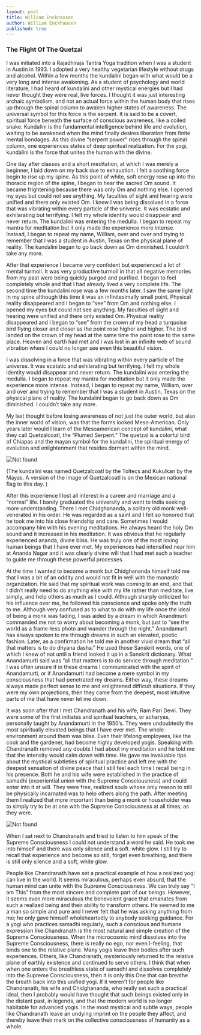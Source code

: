 ```yaml
---
layout: post
title: William Enckhausen
author: William Enckhausen
published: true
---
```


### The Flight Of The Quetzal

I was initiated into a Rajadhiraja Tantra Yoga tradition when I was a student in Austin in 1993.  I adopted a very healthy vegetarian lifestyle without drugs and alcohol. Within a few months the kundalini began with what would be a very long and intense awakening. As a student of psychology and world literature, I had heard of kundalini and other mystical energies but I had never thought they were real, live forces. I thought it was just interesting archaic symbolism, and not an actual force within the human body that rises up through the spinal column to awaken higher states of awareness. The universal symbol for this force is the serpent. It is said to be a covert, spiritual force beneath the surface of conscious awareness, like a coiled snake. Kundalini is the fundamental intelligence behind life and evolution, waiting to be awakened when the mind finally desires liberation from finite mental bondages. As this divine “serpent power” rises through the spinal column, one experiences states of deep spiritual realization. For the yogi, kundalini is the force that unites the human with the divine.

One day after classes and a short meditation, at which I was merely a beginner, I laid down on my back due to exhaustion. I felt a soothing force begin to rise up my spine. As this point of white, soft energy rose up into the thoracic region of the spine, I began to hear the sacred Om sound. It became frightening because there was only Om and nothing else. I opened my eyes but could not see anything. My faculties of sight and hearing were unified and there only existed Om. I knew I was being dissolved in a force that was vibrating within every particle of the universe. It was ecstatic and exhilarating but terrifying. I felt my whole identity would disappear and never return. The kundalini was entering the medulla. I began to repeat my mantra for meditation but it only made the experience more intense. Instead, I began to repeat my name, William, over and over and trying to remember that I was a student in Austin, Texas on the physical plane of reality. The kundalini began to go back down as Om diminished. I couldn’t take any more.

After that experience I became very confident but experienced a lot of mental turmoil. It was very productive turmoil in that all negative memories from my past were being quickly purged and purified. I began to feel completely whole and that I had already lived a very complete life. The second time the kundalini rose was a few months later. I saw the same light in my spine although this time it was an infinitesimally small point. Physical reality disappeared and I began to “see” from Om and nothing else. I opened my eyes but could not see anything. My faculties of sight and hearing were unified and there only existed Om. Physical reality disappeared and I began to “see” from the crown of my head a turquoise bird flying closer and closer as the point rose higher and higher. The bird landed on the crown of my head at the same time the point rose to the same place. Heaven and earth had met and I was lost in an infinite web of sound vibration where I could no longer see even this beautiful vision. 

I was dissolving in a force that was vibrating within every particle of the universe. It was ecstatic and exhilarating but terrifying. I felt my whole identity would disappear and never return. The kundalini was entering the medulla. I began to repeat my mantra for meditation but it only made the experience more intense. Instead, I began to repeat my name, William, over and over and trying to remember that I was a student in Austin, Texas on the physical plane of reality. The kundalini began to go back down as Om diminished. I couldn’t take any more.

My last thought before losing awareness of not just the outer world, but also the inner world of vision, was that the forms looked Meso-American. Only years later would I learn of the Mesoamerican concept of kundalini, what they call Quetzalcoatl, the “Plumed Serpent.” The quetzal is a colorful bird of Chiapas and the mayan symbol for the kundalini, the spiritual energy of evolution and enlightenment that resides dormant within the mind.

<img src="{{ 'assets/img/quetzal.jpg' | relative_url }}" alt="Not found" />

(The kundalini was named Quetzalcoatl by the Toltecs and Kukulkan by the Mayas. A version of the image of Quetzalcoatl is on the Mexican national flag to this day. )

After this experience I lost all interest in a career and marriage and a “normal” life. I barely graduated the university and went to India seeking more understanding. There I met Chidghananda, a solitary old monk well-venerated in his order. He was regarded as a saint and I felt so honored that he took me into his close friendship and care. Sometimes I would accompany him with his evening meditations. He always heard the holy Om sound and it increased in his meditation. It was obvious that he regularly experienced ananda, divine bliss. He was truly one of the most loving human beings that I have ever met. My experiences had intensified near him at Ananda Nagar and it was clearly divine will that I had met such a teacher to guide me through these powerful processes.


At the time I wanted to become a monk but Chidghananda himself told me that I was a bit of an oddity and would not fit in well with the monastic organization. He said that my spiritual work was coming to an end, and that I didn’t really need to do anything else with my life rather than meditate, live simply, and help others as much as I could. Although sharply criticized for his influence over me, he followed his conscience and spoke only the truth to me. Although very confused as to what to do with my life once the ideal of being a monk was fading, I was aided by a dream in which Anandmurti commanded me not to worry about becoming a monk, but just to “see the world as a frame-less photo and wander through the night.” Anandamurti has always spoken to me through dreams in such an elevated, poetic fashion. Later, as a confirmation he told me in another vivid dream that “all that matters is to do dhyana dasha.” He used those Sanskrit words, one of which I knew of not until a friend looked it up in a Sanskrit dictionary. What Anandamurti said was “all that matters is to do service through meditation.” I was often unsure if in these dreams I communicated with the spirit of Anandamurti, or if Anandamurti had become a mere symbol in my consciousness that had penetrated my dreams. Either way, these dreams always made perfect sense to me and enlightened difficult situations. If they were my own projections, then they came from the deepest, most intuitive parts of me that have never let me down.

It was soon after that I met Chandranath and his wife, Ram Pari Devii. They were some of the first initiates and spiritual teachers, or acharyas, personally taught by Anandamurti in the 1950’s. They were undoubtedly the most spiritually elevated beings that I have ever met. The whole environment around them was bliss. Even their lifelong employees, like the cook and the gardener, had become highly developed yogis. Speaking with Chandranath removed any doubts I had about my meditation and he told me that the intensity would calm down with time. He gave me invaluable tips about the mystical subtleties of spiritual practice and left me with the deepest sensation of divine peace that I still feel each time I recall being in his presence. Both he and his wife were established in the practice of samadhi (experiential union with the Supreme Consciousness) and could enter into it at will. They were free, realized souls whose only reason to still be physically incarnated was to help others along the path. After meeting them I realized that more important than being a monk or householder was to simply try to be at one with the Supreme Consciousness at all times, as they were.

<img src="{{ 'assets/img/chandranath.jpg' | relative_url }}" alt="Not found" />

When I sat next to Chandranath and tried to listen to him speak of the Supreme Consciousness I could not understand a word he said. He took me into himself and there was only silence and a soft. white glow. I still try to recall that experience and become so still, forget even breathing, and there is still only silence and a soft, white glow.

People like Chandranath have set a practical example of how a realized yogi can live in the world. It seems miraculous, perhaps even absurd, that the human mind can unite with the Supreme Consciousness. We can truly say “I am This” from the most sincere and complete part of our beings. However, it seems even more miraculous the benevolent grace that emanates from such a realized being and their ability to transform others. He seemed to me a man so simple and pure and I never felt that he was asking anything from me; he only gave himself wholeheartedly to anybody seeking guidance. For a yogi who practices samadhi regularly, such a conscious and humane expression like Chandranath is the most natural and simple creation of the Supreme Consciousness. When the microcosmic mind dissolves into the Supreme Consciousness, there is really no ego, nor even I-feeling, that binds one to the relative plane. Many yogis leave their bodies after such experiences. Others, like Chandranath, mysteriously returned to the relative plane of earthly existence and continued to serve others. I think that when when one enters the breathless state of samadhi and dissolves completely into the Supreme Consciousness, then it is only this One that can breathe the breath back into this unified yogi. If it weren’t for people like Chandranath, his wife and Chidghananda, who really set such a practical ideal, then I probably would have thought that such beings existed only in the distant past, in legends, and that the modern world is no longer habitable for advanced yogis. In the most mystical and subtle ways, people like Chandranath leave an undying imprint on the people they affect, and thereby leave their mark on the collective consciousness of humanity as a whole.

